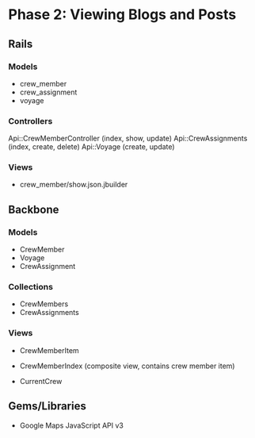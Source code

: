 # Phase 2: Viewing Blogs and Posts

## Rails
### Models
* crew_member
* crew_assignment
* voyage

### Controllers
Api::CrewMemberController (index, show, update)
Api::CrewAssignments (index, create, delete)
Api::Voyage (create, update)

### Views
* crew_member/show.json.jbuilder

## Backbone
### Models
* CrewMember
* Voyage
* CrewAssignment

### Collections
* CrewMembers
* CrewAssignments

### Views
* CrewMemberItem
* CrewMemberIndex (composite view, contains crew member item)

* CurrentCrew

## Gems/Libraries
* Google Maps JavaScript API v3
